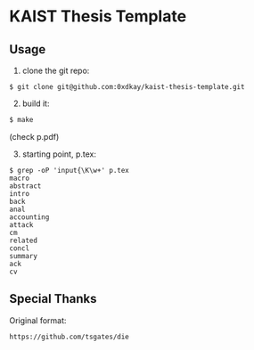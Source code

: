 # KAIST Thesis Template

## Usage

1. clone the git repo:

```
$ git clone git@github.com:0xdkay/kaist-thesis-template.git
```

2. build it:

``` sh
$ make
```

(check p.pdf)

3. starting point, p.tex:

```
$ grep -oP 'input{\K\w+' p.tex
macro
abstract
intro
back
anal
accounting
attack
cm
related
concl
summary
ack
cv
```

## Special Thanks
Original format:

```
https://github.com/tsgates/die
```
